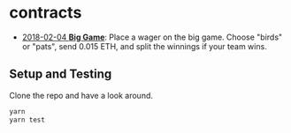 # contracts

* [2018-02-04 **Big Game**](2018-02-04-big-game/BigGame.sol): Place a wager on the big game. Choose "birds" or "pats", send 0.015 ETH, and split the winnings if your team wins.


## Setup and Testing

Clone the repo and have a look around.

```sh
yarn
yarn test
```
